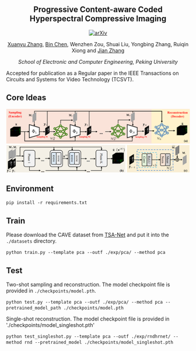 
<div align="center">
<h2>Progressive Content-aware Coded Hyperspectral Compressive Imaging
</h2>

[![arXiv](https://img.shields.io/badge/arXiv-<Paper>-<COLOR>.svg)](https://arxiv.org/abs/2303.09773)

[Xuanyu Zhang](https://xuanyuzhang21.github.io/), [Bin Chen](https://scholar.google.com/citations?user=aZDNm98AAAAJ&hl=zh-CN&oi=ao), Wenzhen Zou, Shuai Liu, Yongbing Zhang, Ruiqin Xiong and  [Jian Zhang](https://jianzhang.tech/)

*School of Electronic and Computer Engineering, Peking University*
</div>

Accepted for publication as a Regular paper in the IEEE Transactions on Circuits and Systems for Video Technology (TCSVT).

## Core Ideas
![idea](./asserts/PCA-CASSI.png)


## Environment

```shell
pip install -r requirements.txt
```
## Train

Please download the CAVE dataset from [TSA-Net](https://github.com/mengziyi64/TSA-Net) and put it into the `./datasets` directory.

```
python train.py --template pca --outf ./exp/pca/ --method pca
```

## Test

Two-shot sampling and reconstruction. The model checkpoint file is provided in `./checkpoints/model.pth`.
```
python test.py --template pca --outf ./exp/pca/ --method pca --pretrained_model_path ./checkpoints/model.pth
```

Single-shot reconstruction. The model checkpoint file is provided in './checkpoints/model_singleshot.pth'
```
python test_singleshot.py --template pca --outf ./exp/rndhrnet/ --method rnd --pretrained_model ./checkpoints/model_singleshot.pth
```
